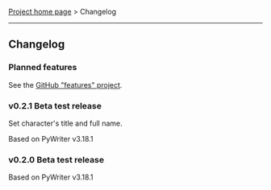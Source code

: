 [Project home page](index) > Changelog

------------------------------------------------------------------------

## Changelog

### Planned features

See the [GitHub "features" project](https://github.com/peter88213/scappex/projects/1).

### v0.2.1 Beta test release

Set character's title and full name.

Based on PyWriter v3.18.1

### v0.2.0 Beta test release

Based on PyWriter v3.18.1

